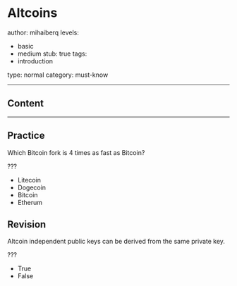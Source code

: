 # Altcoins

author: mihaiberq
levels:
  - basic
  - medium
stub: true
tags:
  - introduction

type: normal
category: must-know

---
## Content



---
## Practice

Which Bitcoin fork is 4 times as fast as Bitcoin?

???

* Litecoin
* Dogecoin
* Bitcoin
* Etherum

## Revision

Altcoin independent public keys can be derived from the same private key.

???
* True
* False

